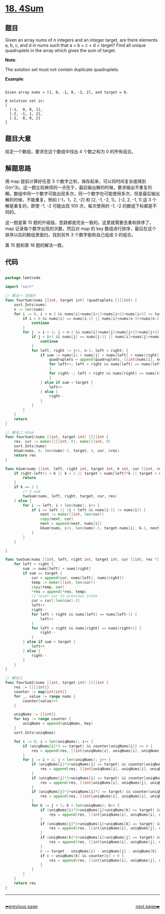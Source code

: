 # [18. 4Sum](https://leetcode.com/problems/4sum/)

## 题目

Given an array nums of n integers and an integer target, are there elements a, b, c, and d in nums such that a + b + c + d = target? Find all unique quadruplets in the array which gives the sum of target.

**Note**:

The solution set must not contain duplicate quadruplets.

**Example**:

```

Given array nums = [1, 0, -1, 0, -2, 2], and target = 0.

A solution set is:
[
  [-1,  0, 0, 1],
  [-2, -1, 1, 2],
  [-2,  0, 0, 2]
]

```

## 题目大意

给定一个数组，要求在这个数组中找出 4 个数之和为 0 的所有组合。


## 解题思路

用 map 提前计算好任意 3 个数字之和，保存起来，可以将时间复杂度降到 O(n^3)。这一题比较麻烦的一点在于，最后输出解的时候，要求输出不重复的解。数组中同一个数字可能出现多次，同一个数字也可能使用多次，但是最后输出解的时候，不能重复。例如 [-1，1，2, -2] 和 [2, -1, -2, 1]、[-2, 2, -1, 1] 这 3 个解是重复的，即使 -1, -2 可能出现 100 次，每次使用的 -1, -2 的数组下标都是不同的。

这一题是第 15 题的升级版，思路都是完全一致的。这里就需要去重和排序了。map 记录每个数字出现的次数，然后对 map 的 key 数组进行排序，最后在这个排序以后的数组里面扫，找到另外 3 个数字能和自己组成 0 的组合。

第 15 题和第 18 题的解法一致。

## 代码

```go

package leetcode

import "sort"

// 解法一 双指针
func fourSum(nums []int, target int) (quadruplets [][]int) {
	sort.Ints(nums)
	n := len(nums)
	for i := 0; i < n-3 && nums[i]+nums[i+1]+nums[i+2]+nums[i+3] <= target; i++ {
		if i > 0 && nums[i] == nums[i-1] || nums[i]+nums[n-3]+nums[n-2]+nums[n-1] < target {
			continue
		}
		for j := i + 1; j < n-2 && nums[i]+nums[j]+nums[j+1]+nums[j+2] <= target; j++ {
			if j > i+1 && nums[j] == nums[j-1] || nums[i]+nums[j]+nums[n-2]+nums[n-1] < target {
				continue
			}
			for left, right := j+1, n-1; left < right; {
				if sum := nums[i] + nums[j] + nums[left] + nums[right]; sum == target {
					quadruplets = append(quadruplets, []int{nums[i], nums[j], nums[left], nums[right]})
					for left++; left < right && nums[left] == nums[left-1]; left++ {
					}
					for right--; left < right && nums[right] == nums[right+1]; right-- {
					}
				} else if sum < target {
					left++
				} else {
					right--
				}
			}
		}
	}
	return
}

// 解法二 kSum
func fourSum1(nums []int, target int) [][]int {
	res, cur := make([][]int, 0), make([]int, 0)
	sort.Ints(nums)
	kSum(nums, 0, len(nums)-1, target, 4, cur, &res)
	return res
}

func kSum(nums []int, left, right int, target int, k int, cur []int, res *[][]int) {
	if right-left+1 < k || k < 2 || target < nums[left]*k || target > nums[right]*k {
		return
	}
	if k == 2 {
		// 2 sum
		twoSum(nums, left, right, target, cur, res)
	} else {
		for i := left; i < len(nums); i++ {
			if i == left || (i > left && nums[i-1] != nums[i]) {
				next := make([]int, len(cur))
				copy(next, cur)
				next = append(next, nums[i])
				kSum(nums, i+1, len(nums)-1, target-nums[i], k-1, next, res)
			}
		}
	}

}

func twoSum(nums []int, left, right int, target int, cur []int, res *[][]int) {
	for left < right {
		sum := nums[left] + nums[right]
		if sum == target {
			cur = append(cur, nums[left], nums[right])
			temp := make([]int, len(cur))
			copy(temp, cur)
			*res = append(*res, temp)
			// reset cur to previous state
			cur = cur[:len(cur)-2]
			left++
			right--
			for left < right && nums[left] == nums[left-1] {
				left++
			}
			for left < right && nums[right] == nums[right+1] {
				right--
			}
		} else if sum < target {
			left++
		} else {
			right--
		}
	}
}

// 解法三
func fourSum2(nums []int, target int) [][]int {
	res := [][]int{}
	counter := map[int]int{}
	for _, value := range nums {
		counter[value]++
	}

	uniqNums := []int{}
	for key := range counter {
		uniqNums = append(uniqNums, key)
	}
	sort.Ints(uniqNums)

	for i := 0; i < len(uniqNums); i++ {
		if (uniqNums[i]*4 == target) && counter[uniqNums[i]] >= 4 {
			res = append(res, []int{uniqNums[i], uniqNums[i], uniqNums[i], uniqNums[i]})
		}
		for j := i + 1; j < len(uniqNums); j++ {
			if (uniqNums[i]*3+uniqNums[j] == target) && counter[uniqNums[i]] > 2 {
				res = append(res, []int{uniqNums[i], uniqNums[i], uniqNums[i], uniqNums[j]})
			}
			if (uniqNums[j]*3+uniqNums[i] == target) && counter[uniqNums[j]] > 2 {
				res = append(res, []int{uniqNums[i], uniqNums[j], uniqNums[j], uniqNums[j]})
			}
			if (uniqNums[j]*2+uniqNums[i]*2 == target) && counter[uniqNums[j]] > 1 && counter[uniqNums[i]] > 1 {
				res = append(res, []int{uniqNums[i], uniqNums[i], uniqNums[j], uniqNums[j]})
			}
			for k := j + 1; k < len(uniqNums); k++ {
				if (uniqNums[i]*2+uniqNums[j]+uniqNums[k] == target) && counter[uniqNums[i]] > 1 {
					res = append(res, []int{uniqNums[i], uniqNums[i], uniqNums[j], uniqNums[k]})
				}
				if (uniqNums[j]*2+uniqNums[i]+uniqNums[k] == target) && counter[uniqNums[j]] > 1 {
					res = append(res, []int{uniqNums[i], uniqNums[j], uniqNums[j], uniqNums[k]})
				}
				if (uniqNums[k]*2+uniqNums[i]+uniqNums[j] == target) && counter[uniqNums[k]] > 1 {
					res = append(res, []int{uniqNums[i], uniqNums[j], uniqNums[k], uniqNums[k]})
				}
				c := target - uniqNums[i] - uniqNums[j] - uniqNums[k]
				if c > uniqNums[k] && counter[c] > 0 {
					res = append(res, []int{uniqNums[i], uniqNums[j], uniqNums[k], c})
				}
			}
		}
	}
	return res
}


```





----------------------------------------------
<div style="display: flex;justify-content: space-between;align-items: center;">
<p><a href="https://books.halfrost.com/leetcode/ChapterFour/0001~0099/0017.Letter-Combinations-of-a-Phone-Number/">⬅️previous page</a></p>
<p><a href="https://books.halfrost.com/leetcode/ChapterFour/0001~0099/0019.Remove-Nth-Node-From-End-of-List/">next page➡️</a></p>
</div>
